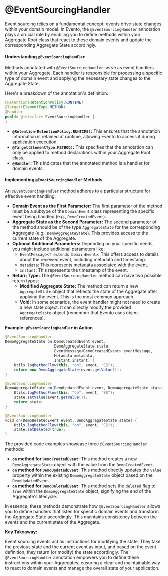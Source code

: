 # @EventSourcingHandler

Event sourcing relies on a fundamental concept: events drive state changes within your domain model. In Evento, the `@EventSourcingHandler` annotation plays a crucial role by enabling you to define methods within your Aggregate Root class that react to these domain events and update the corresponding Aggregate State accordingly.

#### Understanding `@EventSourcingHandler`

Methods annotated with `@EventSourcingHandler` serve as event handlers within your Aggregate. Each handler is responsible for processing a specific type of domain event and applying the necessary state changes to the Aggregate State.

Here's a breakdown of the annotation's definition:

```java
@Retention(RetentionPolicy.RUNTIME)
@Target(ElementType.METHOD)
@Handler
public @interface EventSourcingHandler {
}
```

* **`@Retention(RetentionPolicy.RUNTIME)`:** This ensures that the annotation information is retained at runtime, allowing Evento to access it during application execution.
* **`@Target(ElementType.METHOD)`:** This specifies that the annotation can only be applied to method declarations within your Aggregate Root class.
* **`@Handler`:** This indicates that the annotated method is a handler for domain events.

#### Implementing `@EventSourcingHandler` Methods

An `@EventSourcingHandler` method adheres to a particular structure for effective event handling:

* **Domain Event as the First Parameter:** The first parameter of the method must be a subtype of the `DomainEvent` class representing the specific event being handled (e.g., `DemoCreatedEvent`).
* **Aggregate State as the Second Parameter:** The second parameter of the method should be of the type `AggregateState` for the corresponding Aggregate (e.g., `DemoAggregateState`). This provides access to the current state of the Aggregate.
* **Optional Additional Parameters:** Depending on your specific needs, you might include additional parameters like:
  * `EventMessage<T extends DomainEvent>`: This offers access to details about the received event, including metadata and timestamp.
  * `Metadata`: This represents metadata associated with the event.
  * `Instant`: This represents the timestamp of the event.
* **Return Type:** The `@EventSourcingHandler` method can have two possible return types:
  * **Modified Aggregate State:** The method can return a new `AggregateState` object that reflects the state of the Aggregate after applying the event. This is the most common approach.
  * **Void:** In some scenarios, the event handler might not need to create a new state object. It can directly modify the provided `AggregateState` object (remember that Evento uses object references).

**Example: `@EventSourcingHandler` in Action**

```java
@EventSourcingHandler
DemoAggregateState on(DemoCreatedEvent event,
					  DemoAggregateState state,
					  EventMessage<DemoCreatedEvent> eventMessage,
					  Metadata metadata,
					  Instant instant) {
	Utils.logMethodFlow(this, "on", event, "ES");
	return new DemoAggregateState(event.getValue());
}

@EventSourcingHandler
DemoAggregateState on(DemoUpdatedEvent event, DemoAggregateState state) {
	Utils.logMethodFlow(this, "on", event, "ES");
	state.setValue(event.getValue());
	return state;
}

@EventSourcingHandler
void on(DemoDeletedEvent event, DemoAggregateState state) {
	Utils.logMethodFlow(this, "on", event, "ES");
	state.setDeleted(true);
}
```

The provided code examples showcase three `@EventSourcingHandler` methods:

* **`on` method for `DemoCreatedEvent`:** This method creates a new `DemoAggregateState` object with the value from the `DemoCreatedEvent`.
* **`on` method for `DemoUpdatedEvent`:** This method directly updates the `value` property within the existing `DemoAggregateState` object based on the `DemoUpdatedEvent`.
* **`on` method for `DemoDeletedEvent`:** This method sets the `deleted` flag to `true` within the `DemoAggregateState` object, signifying the end of the Aggregate's lifecycle.

In essence, these methods demonstrate how `@EventSourcingHandler` allows you to define handlers that listen for specific domain events and transform the Aggregate State accordingly. This maintains consistency between the events and the current state of the Aggregate.

**Key Takeaway:**

Event sourcing events act as instructions for modifying the state. They take the previous state and the current event as input, and based on the event definition, they return (or modify) the state accordingly. The `@EventSourcingHandler` annotation empowers you to define these instructions within your Aggregates, ensuring a clear and maintainable way to react to domain events and manage the overall state of your application.
